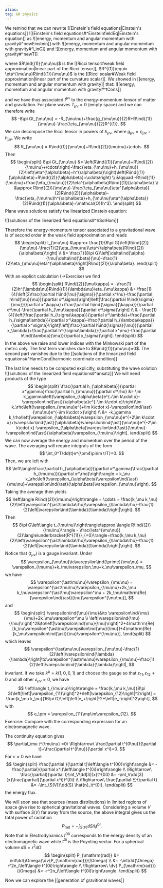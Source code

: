 ```yaml
---
alias:
tag: GR physics
---
```


We remind that we can rewrite [[Einstein's field equations|Einstein's equations]]
![[Einstein's field equations#^EinsteinfieldEq|Einstein's equation]]
as
![[energy, momentum and angular momentum with gravity#^newEinstein]]
with ![[energy, momentum and angular momentum with gravity#^LinG]] and ![[energy, momentum and angular momentum with gravity#^newT]]

where $R\ind{(1)}{\mu\nu}$ is the [[Ricci tensor#weak field approximation|linear part of the Ricci tensor]], $R^{(1)}\equiv \eta^{\mu\nu}R\ind{(1)}{\mu\nu}$ is the [[Ricci scalar#Weak field approximation|linear part of the curvature scalar]].
We showed in [[energy, momentum and angular momentum with gravity]] that:
![[energy, momentum and angular momentum with gravity#^tCons]]

and we have thus associated $t^{\mu\nu}$ to the energy-momentum tensor of matter and gravitation. For plane waves $T_{\mu\nu}=0$ (empty space) and we can therefore write
$$
    -8\pi Gt_{\mu\nu} = -R_{\mu\nu}+\frac{g_{\mu\nu}}{2}R+R\ind{(1)}{\mu\nu}-\frac{\eta_{\mu\nu}}{2}R^{(1)}.
$$
We can decompose the Ricci tensor in powers of $h_{\mu\nu}$, where $g_{\mu\nu} = \eta_{\mu\nu} + h_{\mu\nu}$. We write
$$
    R_{\mu\nu} = R\ind{(1)}{\mu\nu}+R\ind{(2)}{\mu\nu}+\cdots.
$$
Then
$$
\begin{split}
    8\pi Gt_{\mu\nu} &= \left(R\ind{(1)}{\mu\nu}+R\ind{(2)}{\mu\nu}+\cdots\right)-\frac{\eta_{\mu\nu}+h_{\mu\nu}}{2}\left(\eta^{\alpha\beta}+h^{\alpha\beta}\right)\left(R\ind{(1)}{\alpha\beta}+R\ind{(2)}{\alpha\beta}+\cdots\right) \\
    &\qquad -R\ind{(1)}{\mu\nu}+\frac{\eta_{\mu\nu}}{2}\eta^{\alpha\beta}R\ind{(1)}{\alpha\beta} \\
    &\approx R\ind{(2)}{\mu\nu}-\frac{\eta_{\mu\nu}\eta^{\alpha\beta}}{2}R\ind{(2)}{\alpha\beta}-\frac{\eta_{\mu\nu}h^{\alpha\beta}+h_{\mu\nu}\eta^{\alpha\beta}}{2}R\ind{(1)}{\alpha\beta}+\mathcal{O}(h^3).
\end{split}
$$
Plane wave solutions satisfy the linearized Einstein equation:

![[solutions of the linearized field equations#^hSolHom]]

Therefore the energy-momentum tensor associated to a gravitational wave is of second order in the weak field approximation and reads
$$
\begin{split}
    t_{\mu\nu} &\approx \frac{1}{8\pi G}\left[R\ind{(2)}{\mu\nu}-\frac{1}{2}\eta_{\mu\nu}\eta^{\alpha\beta}R\ind{(2)}{\alpha\beta}\right] \\
    &= \frac{1}{8\pi G}\left[\delta\ind{\alpha}{\mu}\delta\ind{\beta}{\nu}-\frac{1}{2}\eta_{\mu\nu}\eta^{\alpha\beta}\right]R\ind{(2)}{\alpha\beta}.
\end{split}
$$
With an explicit calculation ($\rightarrow$Exercise) we find 
$$
\begin{split}
    R\ind{(2)}{\mu\kappa} = -\frac{1}{2}h^{\lambda\nu}R\ind{(1)}{\lambda\nu}\eta_{\mu\kappa} &+ \frac{1}{4}\left[2\frac{\partial h\ind{\nu}{\sigma}}{\partial x^\nu}-\frac{\partial h\ind{\nu}{\nu}}{\partial x^\sigma}\right]\left[\frac{\partial h\ind{\sigma}{\mu}}{\partial x^\kappa}+\frac{\partial h\ind{\sigma}{\kappa}}{\partial x^\mu}-\frac{\partial h_{\mu\kappa}}{\partial x^\sigma}\right] \\ 
    & - \frac{1}{4}\left[\frac{\partial h_{\sigma\kappa}}{\partial x^\lambda}+\frac{\partial h_{\sigma\lambda}}{\partial x^\kappa}-\frac{\partial h_{\lambda\kappa}}{\partial x^\sigma}\right]\left[\frac{\partial h\ind{\sigma}{\mu}}{\partial x_\lambda}+\frac{\partial h^{\sigma\lambda}}{\partial x^\mu}-\frac{\partial h\ind{\lambda}{\mu}}{\partial x_\sigma}\right].
\end{split}
$$
In the above we raise and lower indices with the Minkowski part of the metric only. The first term vanishes due to $R\ind{(1)}{\mu\nu}=0$. The second part vanishes due to the [[solutions of the linearized field equations#^HarmCond|harmonic coordinate condition]]

The last line needs to be computed explicitly, substituting the wave solution
![[solutions of the linearized field equations#^ansatz]]
We will need products of the type
$$
\begin{split}
    \frac{\partial h_{\alpha\beta}}{\partial x^\gamma}\frac{\partial h_{\mu\nu}}{\partial x^\rho} &= \im k_\gamma\left(\varepsilon_{\alpha\beta}e^{+\im k\cdot x}-\varepsilon\ind{\ast}{\alpha\beta}e^{-\im k\cdot x}\right)\im k_\rho\left(\varepsilon_{\mu\nu}e^{+\im k\cdot x}-\varepsilon\ind{\ast}{\mu\nu}e^{-\im k\cdot x}\right) \\
    &= -k_\gamma k_\rho\left[\varepsilon_{\alpha\beta}\varepsilon_{\mu\nu}e^{+2\im k\cdot x}+\varepsilon\ind{\ast}{\alpha\beta}\varepsilon\ind{\ast}{\mu\nu}e^{-2\im k\cdot x}-\varepsilon_{\alpha\beta}\varepsilon\ind{\ast}{\mu\nu}-\varepsilon\ind{\ast}{\alpha\beta}\varepsilon_{\mu\nu}\right].
\end{split}
$$
We can now average the energy and momentum over the period of the wave. The averaging will require integrals of the form
$$
    \int_0^T\dd{t}e^{\pm4\pi\im t/T}=0.
$$
Then, we are left with 
$$
    \left\langle\frac{\partial h_{\alpha\beta}}{\partial x^\gamma}\frac{\partial h_{\mu\nu}}{\partial x^\rho}\right\rangle = k_\nu k_\rho\left(\varepsilon_{\alpha\beta}\varepsilon\ind{\ast}{\mu\nu}+\varepsilon\ind{\ast}{\alpha\beta}\varepsilon_{\mu\nu}\right).
$$
Taking the average then yields
$$
    \left\langle R\ind{(2)}{\mu\nu}\right\rangle = \cdots = \frac{k_\mu k_\nu}{2}\left(\varepsilon^{\ast\lambda\rho}\varepsilon_{\lambda\rho}-\frac{1}{2}\left|\varepsilon\ind{\lambda}{\lambda}\right|\right).
$$
Then
$$
    8\pi G\left\langle t_{\mu\nu}\right\rangle\approx \langle R\ind{(2)}{\mu\nu}\rangle - \frac{\eta^{\mu\nu}}{2}\langle\underbracket{R^{(1)}}_{=0}\rangle=\frac{k_\mu k_\nu}{2}\left(\varepsilon^{\ast\lambda\rho}\varepsilon_{\lambda\rho}-\frac{1}{2}\left|\varepsilon\ind{\lambda}{\lambda}\right|\right).
$$
Notice that $\left\langle t_{\mu\nu}\right\rangle$ is a gauge invariant. Under
$$
    \varepsilon_{\mu\nu}\to\varepsilon\ind{\prime}{\mu\nu} = \varepsilon_{\mu\nu}+k_\mu\varepsilon_\nu+k_\nu\varepsilon_\mu,
$$
we have
$$
    \varepsilon^{\ast\mu\nu}\varepsilon_{\mu\nu} = \varepsilon^{\ast\mu\nu}\varepsilon_{\mu\nu}+2k_\mu k_\nu\varepsilon^{\ast\mu}\varepsilon^\nu + 2k_\mu\mathrm{Re}[\varepsilon\ind{\ast}{\nu}\varepsilon^{\mu\nu}],
$$
and
$$
\begin{split}
    \varepsilon\ind{\mu}{\mu}&\to \varepsilon\ind{\mu}{\mu}+2k_\mu\varepsilon^\mu \\
    \left|\varepsilon\ind{\mu}{\mu}\right|^2&\to\left|\varepsilon\ind{\mu}{\mu}\right|^2+4\mathrm{Re}[k_\nu\varepsilon^{\ast\nu}\varepsilon\ind{\mu}{\mu}]+4\mathrm{Re}[k_\mu\varepsilon\ind{\ast}{\nu}\varepsilon^{\mu\nu}],
\end{split}
$$
which leaves
$$
    \varepsilon^{\ast\mu\nu}\varepsilon_{\mu\nu}-\frac{1}{2}\left|\varepsilon\ind{\lambda}{\lambda}\right|\to\varepsilon^{\ast\mu\nu}\varepsilon_{\mu\nu}-\frac{1}{2}\left|\varepsilon\ind{\lambda}{\lambda}\right|,
$$
invariant. If we take $k^\mu=k(1,0,0,1)$ and choose the gauge so that $\varepsilon_{11},\varepsilon_{12}\neq0$ and all other $\varepsilon_{\mu\nu}=0$, we have
$$
    \left\langle t_{\mu\nu}\right\rangle = \frac{k_\mu k_\nu}{8\pi G}\left[\left|\varepsilon_{11}\right|^2+\left|\varepsilon_{12}\right|^2\right] = \frac{k_\mu k_\nu}{16\pi G}\left[\left|e_+\right|^2+\left|e_-\right|^2\right],
$$
with
$$
    e_\pm = \varepsilon_{11}\mp\im\varepsilon_{12}.
$$
Exercise: Compare with the corresponding expression for an electromagnetic wave.

The continuity equation gives
$$
    \partial_\mu t^{\mu\nu} =0\ \Rightarrow\ \frac{\partial t^{0\nu}}{\partial t}+\frac{\partial t^{i\nu}}{\partial x^i}=0.
$$
For $\nu=0$ we have
$$
\begin{split}
    \frac{\partial }{\partial t}\left\langle t^{00}\right\rangle &= -\frac{\partial}{\partial x^i}\left\langle t^{0i}\right\rangle \\
    \Rightarrow\ \frac{\partial}{\partial t}\int_V\dd[3]{x}t^{00}  &= -\int_V\dd[3]{x}\frac{\partial}{\partial x^i}t^{0i} \\
    \Rightarrow\ \frac{\partial E}{\partial t} &= -\int_{S(V)}\dd{S} \hat{n}_it^{0i},
\end{split}
$$
the energy flux.

We will soon see that sources (mass distributions) in limited regions of space give rise to spherical gravitational waves. Considering a volume $V$ with surface $S(V)$ far away from the source, the above integral gives us the total power of radiation
$$
    P_{\mathrm{rad}} = -\int_{S(V)}\dd{S}\hat{n}_it^{0i}.
$$
Note that in Electrodynamics $t^{00}$ corresponds to the energy density of an electromagnetic wave while $t^{0i}$ is the Poynting vector. 
For a spherical volume $\dd{S}=r^2\dd{\Omega}$
$$
\begin{split}
    P_{\mathrm{rad}} &= \int\dd{\Omega}\dv{P_{\mathrm{rad}}}{\Omega} \\
    &= -\int\dd{\Omega} r^2n_i\left\langle t^{0i}\right\rangle \\
    \Rightarrow\ \dv{ P_{\mathrm{rad}}}{\Omega} &= -r^2n_i\left\langle t^{0i}\right\rangle.
\end{split}
$$

Now we can explore the [[generation of gravitional waves]]
